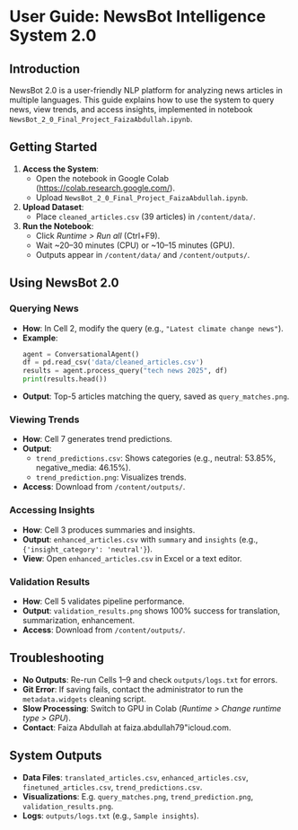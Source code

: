 # User Guide: NewsBot Intelligence System 2.0

## Introduction
NewsBot 2.0 is a user-friendly NLP platform for analyzing news articles in multiple languages. This guide explains how to use the system to query news, view trends, and access insights, implemented in notebook `NewsBot_2_0_Final_Project_FaizaAbdullah.ipynb`.

## Getting Started
1. **Access the System**:
   - Open the notebook in Google Colab (https://colab.research.google.com/).
   - Upload `NewsBot_2_0_Final_Project_FaizaAbdullah.ipynb`.
2. **Upload Dataset**:
   - Place `cleaned_articles.csv` (39 articles) in `/content/data/`.
3. **Run the Notebook**:
   - Click *Runtime > Run all* (Ctrl+F9).
   - Wait ~20–30 minutes (CPU) or ~10–15 minutes (GPU).
   - Outputs appear in `/content/data/` and `/content/outputs/`.

## Using NewsBot 2.0
### Querying News
- **How**: In Cell 2, modify the query (e.g., `"Latest climate change news"`).
- **Example**:
  ```python
  agent = ConversationalAgent()
  df = pd.read_csv('data/cleaned_articles.csv')
  results = agent.process_query("tech news 2025", df)
  print(results.head())
  ```
- **Output**: Top-5 articles matching the query, saved as `query_matches.png`.

### Viewing Trends
- **How**: Cell 7 generates trend predictions.
- **Output**: 
  - `trend_predictions.csv`: Shows categories (e.g., neutral: 53.85%, negative_media: 46.15%).
  - `trend_prediction.png`: Visualizes trends.
- **Access**: Download from `/content/outputs/`.

### Accessing Insights
- **How**: Cell 3 produces summaries and insights.
- **Output**: `enhanced_articles.csv` with `summary` and `insights` (e.g., `{'insight_category': 'neutral'}`).
- **View**: Open `enhanced_articles.csv` in Excel or a text editor.

### Validation Results
- **How**: Cell 5 validates pipeline performance.
- **Output**: `validation_results.png` shows 100% success for translation, summarization, enhancement.
- **Access**: Download from `/content/outputs/`.

## Troubleshooting
- **No Outputs**: Re-run Cells 1–9 and check `outputs/logs.txt` for errors.
- **Git Error**: If saving fails, contact the administrator to run the `metadata.widgets` cleaning script.
- **Slow Processing**: Switch to GPU in Colab (*Runtime > Change runtime type > GPU*).
- **Contact**: Faiza Abdullah at faiza.abdullah79"icloud.com.

## System Outputs
- **Data Files**: `translated_articles.csv`, `enhanced_articles.csv`, `finetuned_articles.csv`, `trend_predictions.csv`.
- **Visualizations**: E.g. `query_matches.png`, `trend_prediction.png`, `validation_results.png`.
- **Logs**: `outputs/logs.txt` (e.g., `Sample insights`).
